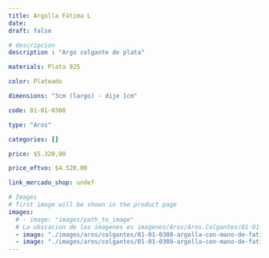 ```yaml
---
title: Argolla Fátima L
date: 
draft: false

# descripcion
description : "Argo colgante de plata"

materials: Plata 925

color: Plateado

dimensions: "3cm (largo) - dije 1cm"

code: 01-01-0308

type: "Aros"

categories: []

price: $5.320,00

price_eftvo: $4.520,00

link_mercado_shop: undef

# Images
# first image will be shown in the product page
images:
  # - image: "images/path_to_image"
  # La ubicacion de las imagenes es imagenes/Aros/Aros.Colgantes/01-01-0308-argolla-fatima-l
  - image: "./images/aros/colgantes/01-01-0308-argolla-con-mano-de-fatima-grande_a.JPG"
  - image: "./images/aros/colgantes/01-01-0308-argolla-con-mano-de-fatima-grande_b.JPG"
---
```

